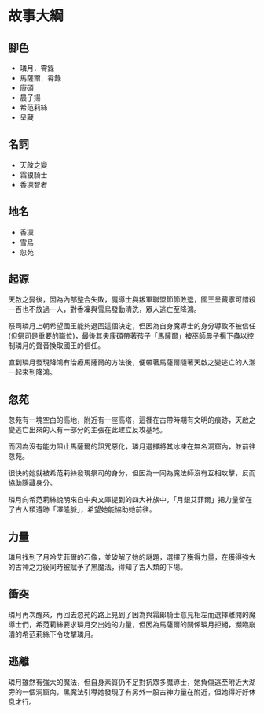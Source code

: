 # 故事大綱

## 腳色

* 璘月．霄錄
* 馬薩爾．霄錄
* 康碩
* 晨子揚
* 希范莉絲
* 呈藏

## 名詞

* 天啟之變
* 霜狼騎士
* 香凜智者

## 地名

* 香凜
* 雪烏
* 忽苑

## 起源

天啟之變後，因為內部整合失敗，魔導士與叛軍聯盟節節敗退，國王呈藏寧可錯殺一百也不放過一人，對香凜與雪烏發動清洗，眾人逃亡至降鴻。

祭司璘月上朝希望國王能夠退回這個決定，但因為自身魔導士的身分導致不被信任(但祭司是重要的職位)，最後其夫康碩帶著孩子「馬薩爾」被巫師晨子揚下蠱以控制璘月的聲音換取國王的信任。

直到璘月發現降鴻有治療馬薩爾的方法後，便帶著馬薩爾隨著天啟之變逃亡的人潮一起來到降鴻。

## 忽苑

忽苑有一塊空白的高地，附近有一座高塔，這裡在古帶時期有文明的痕跡，天啟之變逃亡出來的人有一部分的主張在此建立反攻基地。

而因為沒有能力阻止馬薩爾的詛咒惡化，璘月選擇將其冰凍在無名洞窟內，並前往忽苑。

很快的她就被希范莉絲發現祭司的身分，但因為一同為魔法師沒有互相攻擊，反而協助隱藏身分。

璘月向希范莉絲說明來自中央文庫提到的四大神族中，「月銀艾菲爾」把力量留在了古人類遺跡「澤隆脈」，希望她能協助她前往。

## 力量

璘月找到了月吟艾菲爾的石像，並破解了她的謎題，選擇了獲得力量，在獲得強大的古神之力後同時被賦予了黑魔法，得知了古人類的下場。

## 衝突

璘月再次醒來，再回去忽苑的路上見到了因為與霜郎騎士意見相左而選擇離開的魔導士們，希范莉絲要求璘月交出她的力量，但因為馬薩爾的關係璘月拒絕，瀕臨崩潰的希范莉絲下令攻擊璘月。

## 逃離

璘月雖然有強大的魔法，但自身素質仍不足對抗眾多魔導士，她負傷逃至附近大湖旁的一個洞窟內，黑魔法引導她發現了有另外一股古神力量在附近，但她得好好休息才行。